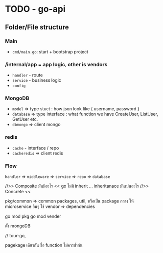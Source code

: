 # TODO - go-api

## Folder/File structure
### Main
- `cmd/main.go`: start + bootstrap project
### /internal/app = app logic, other is vendors
- `handler` - route
- `service` - business logic
- `config`

### MongoDB
- `model` => type stuct : how json look like { username, password }
- `database` => type interface : what function we have CreateUser, ListUser, GetUser etc.
- `dbmongo` => client mongo
### redis
- `cache` - interface / repo
- `cacheredis` => client redis

### Flow
`handler` => `middleware` => `service` => `repo` => `database`

//>> Composite มันมีอะไร << go ไม่มี inherit ... inheritanace มันเปนอะไร
//>> Concrete <<

pkg/common => common packages, util, หรือเป็น package กลาง ให้ microservice อื่นๆ ใช้
vendor => dependencies

go mod pkg
go mod vender

ตั้ง mongoDB

// tour-go, 

pagekage เดียวกัน ชื่อ function ไม่ควรซ้ำกัน